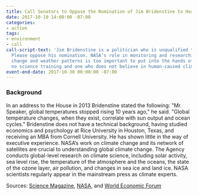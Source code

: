 ```yaml
---
title: Call Senators to Oppose the Nomination of Jim Bridenstine to Head NASA
date: 2017-10-10 14:00:00 -07:00
categories:
- action
tags:
- environment
- call
call-script-text: 'Jim Bridenstine is a politician who is unqualified to lead NASA.
  Please oppose his nomination. NASA’s role in monitoring and researching climate
  change and weather patterns is too important to put into the hands of a leader with
  no science training and one who does not believe in human-caused climate change.  '
event-end-date: 2017-10-30 00:00:00 -07:00
---
```


### Background
In an address to the House in 2013 Bridenstine stated the following: "Mr. Speaker, global temperatures stopped rising 10 years ago," he said. "Global temperature changes, when they exist, correlate with sun output and ocean cycles." Bridenstine does not have a technical background, having studied economics and psychology at Rice University in Houston, Texas, and receiving an MBA from Cornell University. He has shown little in the way of executive experience. NASA’s work on climate change and its network of satellites are  crucial to understanding global climate change. The Agency conducts global-level research on climate science, including solar activity, sea level rise, the temperature of the atmosphere and the oceans, the state of the ozone layer, air pollution, and changes in sea ice and land ice. NASA scientists regularly appear in the mainstream press as climate experts.

Sources:
[Science Magazine](http://www.sciencemag.org/news/2017/09/trump-has-picked-politician-lead-nasa-good-thing), [NASA](https://climate.nasa.gov/nasa_science/history/), and [World Economic Forum](https://www.weforum.org/agenda/2017/02/what-nasa-taught-us-about-climate-change/)